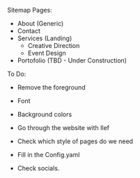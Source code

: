 Sitemap
Pages:
- About (Generic)
- Contact
- Services (Landing)
  - Creative Direction
  - Event Design 
- Portofolio (TBD - Under Construction)


To Do:
- Remove the foreground
- Font
- Background colors

- Go through the website with Ilef
- Check which style of pages do we need
- Fill in the Config.yaml

- Check socials. 
